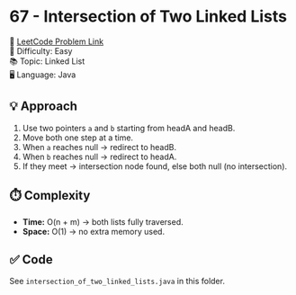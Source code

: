 # 67 - Intersection of Two Linked Lists

🔗 [LeetCode Problem Link](https://leetcode.com/problems/intersection-of-two-linked-lists/)  
📌 Difficulty: Easy  
📚 Topic: Linked List  
🖥️ Language: Java  

## 💡 Approach
1. Use two pointers `a` and `b` starting from headA and headB.  
2. Move both one step at a time.  
3. When `a` reaches null → redirect to headB.  
4. When `b` reaches null → redirect to headA.  
5. If they meet → intersection node found, else both null (no intersection).  

## ⏱️ Complexity
- **Time:** O(n + m) → both lists fully traversed.  
- **Space:** O(1) → no extra memory used.  

## ✅ Code
See `intersection_of_two_linked_lists.java` in this folder.
